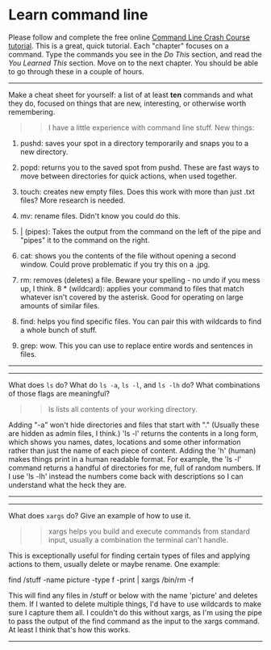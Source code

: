 # Learn command line

Please follow and complete the free online [Command Line Crash Course
tutorial](http://cli.learncodethehardway.org/book/). This is a great,
quick tutorial. Each "chapter" focuses on a command. Type the commands
you see in the _Do This_ section, and read the _You Learned This_
section. Move on to the next chapter. You should be able to go through
these in a couple of hours.


---

Make a cheat sheet for yourself: a list of at least **ten** commands and what they do, focused on things that are new, interesting, or otherwise worth remembering.

> > I have a little experience with command line stuff. New things:

1. pushd: saves your spot in a directory temporarily and snaps you to a new directory. 

2. popd: returns you to the saved spot from pushd. These are fast ways to move between directories for quick actions, when used together. 
3. touch: creates new empty files. Does this work with more than just .txt files? More research is needed. 
4. mv: rename files. Didn't know you could do this.
5. | (pipes): Takes the output from the command on the left of the pipe and "pipes" it to the command on the right. 
6. cat: shows you the contents of the file without opening a second window. Could prove problematic if you try this on a .jpg. 
7. rm: removes (deletes) a file. Beware your spelling - no undo if you mess up, I think. 
8 * (wildcard): applies your command to files that match whatever isn't covered by the asterisk. Good for operating on large amounts of similar files. 
9. find: helps you find specific files. You can pair this with wildcards to find a whole bunch of stuff. 
10. grep: wow. This you can use to replace entire words and sentences in files. 

---


---

What does `ls` do? What do `ls -a`, `ls -l`, and `ls -lh` do? What combinations of those flags are meaningful?

> > ls lists all contents of your working directory. 

Adding "-a" won't hide directories and files that start with "." (Usually these are hidden as admin files, I think.) 'ls -l' returns the contents in a long form, which shows you names, dates, locations and some other information rather than just the name of each piece of content. Adding the 'h' (human) makes things print in a human readable format. For example, the 'ls -l' command returns a handful of directories for me, full of random numbers. If I use 'ls -lh' instead the numbers come back with descriptions so I can understand what the heck they are. 

---


---

What does `xargs` do? Give an example of how to use it.

> > xargs helps you build and execute commands from standard input, usually a combination the terminal can't handle. 

This is exceptionally useful for finding certain types of files and applying actions to them, usually delete or maybe rename. One example:

find /stuff -name picture -type f -print | xargs /bin/rm -f

This will find any files in /stuff or below with the name 'picture' and deletes them. If I wanted to delete multiple things, I'd have to use wildcards to make sure I capture them all. I couldn't do this without xargs, as I'm using the pipe to pass the output of the find command as the input to the xargs command. At least I think that's how this works.

---

